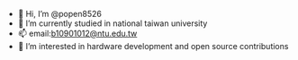 - 👋 Hi, I’m @popen8526
- 🌱 I’m currently studied in national taiwan university
- 📫 email:b10901012@ntu.edu.tw
- 💼 I’m interested in hardware development and open source contributions

<!---
popen8526/popen8526 is a ✨ special ✨ repository because its `README.md` (this file) appears on your GitHub profile.
You can click the Preview link to take a look at your changes.
--->

<!---
popen8526/popen8526 is a ✨ special ✨ repository because its `README.md` (this file) appears on your GitHub profile.
You can click the Preview link to take a look at your changes.
--->
